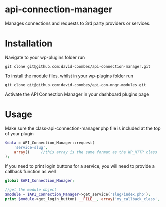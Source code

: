 api-connection-manager
======================

Manages connections and requests to 3rd party providers or services.


Installation
============

Navigate to your wp-plugins folder
run
```
git clone git@github.com:david-coombes/api-connection-manager.git
```

To install the module files, whilst in your wp-plugins folder
run
```
git clone git@github.com:david-coombes/api-con-mngr-modules.git
```

Activate the API Connection Manager in your dashboard plugins page

Usage
=====
Make sure the class-api-connection-manager.php file is included at the top of your plugin
```php
$data = API_Connection_Manager::request(
	'service-slug',
	array()		//this array is the same format as the WP_HTTP class
);
```

If you need to print login buttons for a service, you will need to provide a callback function as well
```php
global $API_Connection_Manager;

//get the module object
$module = $API_Connection_Manager->get_service('slug/index.php');
print $module->get_login_button( __FILE__, array('my_callback_class', 'parse_dto') );
```